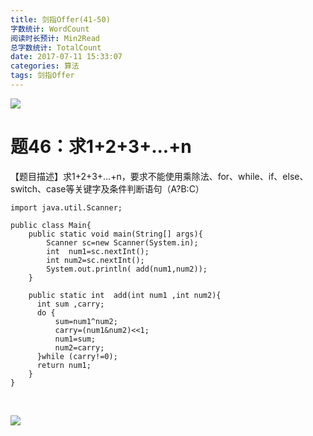 ```yaml
---
title: 剑指Offer(41-50)
字数统计: WordCount
阅读时长预计: Min2Read
总字数统计: TotalCount
date: 2017-07-11 15:33:07
categories: 算法
tags: 剑指Offer
---
```


![](http://image54.360doc.com/DownloadImg/2012/08/2512/26388884_11.gif)
<!--more-->

# 题46：求1+2+3+...+n
【题目描述】求1+2+3+…+n，要求不能使用乘除法、for、while、if、else、switch、case等关键字及条件判断语句（A?B:C）
```
import java.util.Scanner;

public class Main{
    public static void main(String[] args){
        Scanner sc=new Scanner(System.in);
        int  num1=sc.nextInt();
        int num2=sc.nextInt();
        System.out.println( add(num1,num2));
    }

    public static int  add(int num1 ,int num2){
      int sum ,carry;
      do {
          sum=num1^num2;
          carry=(num1&num2)<<1;
          num1=sum;
          num2=carry;
      }while (carry!=0);
      return num1;
    }
}

```
<br/>

![](http://image54.360doc.com/DownloadImg/2012/08/2512/26415405_9.gif)